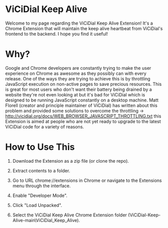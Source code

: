 # ViCiDial Keep Alive
Welcome to my page regarding the ViCiDial Keep Alive Extension! It's a Chrome Extension that will maintain the keep alive heartbeat from ViCiDial's frontend to the backend. I hope you find it useful!

# Why?
Google and Chrome developers are constantly trying to make the user experience on Chrome as awesome as they possibly can with every release. One of the ways they are trying to achieve this is by throttling JavaScript execution on non-active pages to save precious resources. This is great for most users who don't want their battery being drained by a website they're not even looking at but it's bad for ViCiDial which is designed to be running JavaScript constantly on a desktop machine. Matt Florell (creator and principle maintainer of ViCiDial) has written about this problem and provided some solutions to overcome the throttling -> http://vicidial.org/docs/WEB_BROWSER_JAVASCRIPT_THROTTLING.txt this Extension is aimed at people who are not yet ready to upgrade to the latest ViCiDial code for a variety of reasons.

# How to Use This
1) Download the Extension as a zip file (or clone the repo).

2) Extract contents to a folder.

3) Go to URL chrome://extensions in Chrome or navigate to the Extensions menu through the interface.

4) Enable "Developer Mode".

5) Click "Load Unpacked".

6) Select the ViCiDial Keep Alive Chrome Extension folder (ViCiDial-Keep-Alive-main\ViCiDial_Keep_Alive).
